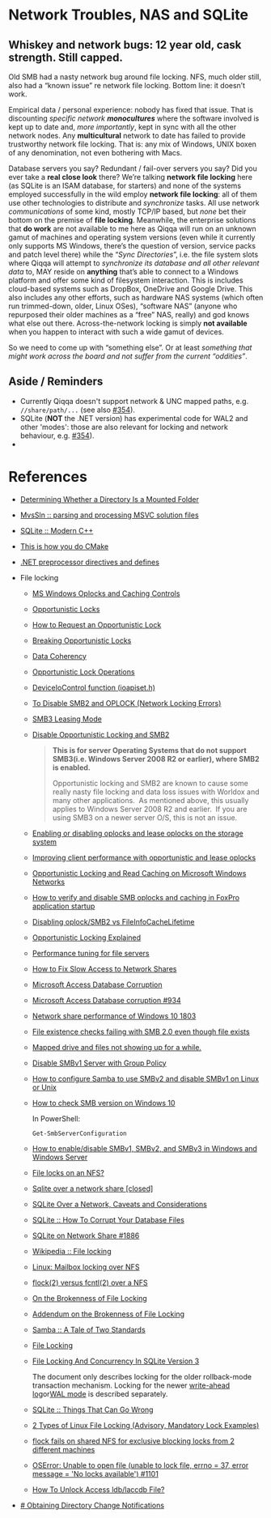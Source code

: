 # Network Troubles, NAS and SQLite

## Whiskey and network bugs: 12 year old, cask strength. Still capped.

Old SMB had a nasty network bug around file locking.
NFS, much older still, also had a “known issue” re network file locking.
Bottom line: it doesn’t work.

Empirical data / personal experience: nobody has fixed that issue. 
That is discounting _specific network **monocultures**_ where the software involved is kept up to date and, *more importantly*, kept in sync with all the other network nodes. 
Any **multicultural** network to date has failed to provide trustworthy network file locking. That is: any mix of Windows, UNIX boxen of any denomination, not even bothering with Macs.

Database servers you say? Redundant / fail-over servers you say?
Did you ever take a **real close look** there? 
We’re talking **network file locking** here (as SQLite is an ISAM database, for starters) and none of the systems employed successfully in the wild employ **network file locking**: all of them use other technologies to distribute and *synchronize* tasks. All use network *communications* of some kind, mostly TCP/IP based, but *none* bet their bottom on the premise of **file locking**.
Meanwhile, the enterprise solutions that **do work** are not available to me here as Qiqqa will run on an unknown gamut of machines and operating system versions (even while it currently only supports MS Windows, there’s the question of version, service packs and patch level there) while the “*Sync Directories*”, i.e. the file system slots where Qiqqa will attempt to *synchronize its database and all other relevant data* to, MAY reside on **anything** that’s able to connect to a Windows platform and offer some kind of filesystem interaction. This is includes cloud-based systems such as DropBox, OneDrive and Google Drive. This also includes any other efforts, such as hardware NAS systems (which often run trimmed-down, older, Linux OSes), “software NAS” (anyone who repurposed their older machines as a “free” NAS, really) and god knows what else out there.
Across-the-network locking is simply **not available** when you happen to interact with such a wide gamut of devices.

So we need to come up with “something else”. Or at least *something that might work across the board and not suffer from the current “oddities”*.

## Aside / Reminders

- Currently Qiqqa doesn't support network & UNC mapped paths, e.g. `//share/path/...` (see also [#354](https://github.com/jimmejardine/qiqqa-open-source/issues/354)).
- SQLite (**NOT** the .NET version) has experimental code for WAL2 and other 'modes': those are also relevant for locking and network behaviour, e.g. [#354](https://github.com/jimmejardine/qiqqa-open-source/issues/354)).
- 




# References

- [Determining Whether a Directory Is a Mounted Folder](https://docs.microsoft.com/en-us/windows/win32/fileio/determining-whether-a-directory-is-a-volume-mount-point?redirectedfrom=MSDN)
- [MvsSln :: parsing and processing MSVC solution files](https://github.com/3F/MvsSln)
- [SQLite :: Modern C++](https://github.com/SqliteModernCpp/sqlite_modern_cpp)
- [This is how you do CMake](https://pabloariasal.github.io/2018/02/19/its-time-to-do-cmake-right/)
- [.NET preprocessor directives and defines](https://docs.microsoft.com/en-us/dotnet/csharp/language-reference/preprocessor-directives)
- File locking
  - [MS Windows Oplocks and Caching Controls](https://www.samba.org/samba/docs/old/Samba3-HOWTO/locking.html#id2617411)
  - [Opportunistic Locks](https://docs.microsoft.com/en-us/windows/win32/fileio/opportunistic-locks)
  - [How to Request an Opportunistic Lock](https://docs.microsoft.com/en-us/windows/win32/fileio/how-to-request-an-opportunistic-lock)
  - [Breaking Opportunistic Locks](https://docs.microsoft.com/en-us/windows/win32/fileio/breaking-opportunistic-locks)
  - [Data Coherency](https://docs.microsoft.com/en-us/windows/win32/fileio/data-coherency)
  - [Opportunistic Lock Operations](https://docs.microsoft.com/en-us/windows/win32/fileio/opportunistic-lock-operations)
  - [DeviceIoControl function (ioapiset.h)](https://docs.microsoft.com/en-us/windows/win32/api/ioapiset/nf-ioapiset-deviceiocontrol)
  - [To Disable SMB2 and OPLOCK (Network Locking Errors)](https://infusionsoftware.zendesk.com/hc/en-us/articles/115002293593-To-Disable-SMB2-and-OPLOCK-Network-Locking-Errors-)
  - [SMB3 Leasing Mode](https://infusionsoftware.zendesk.com/hc/en-us/articles/360001439295-SMB3-Leasing-Mode)
  - [Disable Opportunistic Locking and SMB2](https://support.trumpetinc.com/index.php?pg=kb.page&id=2025)
        
    > **This is for server Operating Systems that do not support SMB3(i.e. Windows Server 2008 R2 or earlier), where SMB2 is enabled.**
    >
    > Opportunistic locking and SMB2 are known to cause some really nasty file locking and data loss issues with Worldox and many other applications.  As mentioned above, this usually applies to Windows Server 2008 R2 and earlier.  If you are using SMB3 on a newer server O/S, this is not an issue.
  
  - [Enabling or disabling oplocks and lease oplocks on the storage system](https://library.netapp.com/ecmdocs/ECMP1401220/html/GUID-526B365B-219B-4CA3-AD67-3E1E17B0DB0A.html)
  - [Improving client performance with opportunistic and lease oplocks](https://library.netapp.com/ecmdocs/ECMP1401220/html/GUID-31C39B53-077C-4ED2-8E86-BABBC0495BF7.html)
  - [Opportunistic Locking and Read Caching on Microsoft Windows Networks](https://www.cardbox.com/v2/oplocks.htm)
  - [How to verify and disable SMB oplocks and caching in FoxPro application startup](https://stackoverflow.com/questions/58044466/how-to-verify-and-disable-smb-oplocks-and-caching-in-foxpro-application-startup)
  - [Disabling oplock/SMB2 vs FileInfoCacheLifetime](https://social.technet.microsoft.com/forums/windowsserver/en-US/67baa9fd-5eaf-438e-9cc4-dc1a531b9e19/disabling-oplocksmb2-vs-fileinfocachelifetime)
  - [Opportunistic Locking Explained](https://www.superbase.com/support/opportunistic-locking-explained/)
  - [Performance tuning for file servers](https://docs.microsoft.com/en-us/windows-server/administration/performance-tuning/role/file-server/)
  - [How to Fix Slow Access to Network Shares](https://www.zubairalexander.com/blog/how-to-fix-slow-access-to-network-shares/)
  - [Microsoft Access Database Corruption](https://answers.microsoft.com/en-us/msoffice/forum/msoffice_access-mso_win10-mso_2016/microsoft-access-database-corruption/e933f760-f7f2-4b3e-9bc3-0061d5073219)
  - [Microsoft Access Database corruption #934](https://github.com/MicrosoftDocs/windows-itpro-docs/issues/934)
  - [Network share performance of Windows 10 1803](https://community.spiceworks.com/topic/2135698-network-share-performance-of-windows-10-1803)
  - [File existence checks failing with SMB 2.0 even though file exists](https://microsoft.public.win32.programmer.networks.narkive.com/wDwqoQAn/file-existence-checks-failing-with-smb-2-0-even-though-file-exists)
  - [Mapped drive and files not showing up for a while.](https://community.spiceworks.com/topic/1326173-mapped-drive-and-files-not-showing-up-for-a-while)
  - [Disable SMBv1 Server with Group Policy](https://docs.microsoft.com/en-us/windows-server/storage/file-server/troubleshoot/detect-enable-and-disable-smbv1-v2-v3)
  - [How to configure Samba to use SMBv2 and disable SMBv1 on Linux or Unix](https://www.cyberciti.biz/faq/how-to-configure-samba-to-use-smbv2-and-disable-smbv1-on-linux-or-unix/)
  - [How to check SMB version on Windows 10](https://www.thewindowsclub.com/check-smb-version-windows)
      
    In PowerShell:
         
    ``` 
    Get-SmbServerConfiguration
    ``` 
                
  - [How to enable/disable SMBv1, SMBv2, and SMBv3 in Windows and Windows Server](https://www.alibabacloud.com/help/faq-detail/57499.htm)      
  - [File locks on an NFS?](https://serverfault.com/questions/66919/file-locks-on-an-nfs)
  - [Sqlite over a network share \[closed\]](https://stackoverflow.com/questions/788517/sqlite-over-a-network-share)
  - [SQLite Over a Network,  Caveats and Considerations](https://www.sqlite.org/useovernet.html)
  - [SQLite :: How To Corrupt Your Database Files](https://www.sqlite.org/lockingv3.html#how_to_corrupt)
  - [SQLite on Network Share #1886](https://github.com/Sonarr/Sonarr/issues/1886)
  - [Wikipedia :: File locking](https://en.wikipedia.org/wiki/File_locking#Lock_files)
  - [Linux: Mailbox locking over NFS](https://www.spinnaker.de/linux/nfs-locking.html)
  - [flock(2) versus fcntl(2) over a NFS](https://unix.stackexchange.com/questions/1777/flock2-versus-fcntl2-over-a-nfs)
  - [On the Brokenness of File Locking](http://0pointer.net/blog/projects/locking.html)
  - [Addendum on the Brokenness of File Locking](http://0pointer.net/blog/projects/locking2.html)
  - [Samba :: A Tale of Two Standards](https://www.samba.org/samba/news/articles/low_point/tale_two_stds_os2.html)
  - [File Locking](https://www.ict.griffith.edu.au/teaching/2501ICT/archive/guide/ipc/flock.html)
  - [File Locking And Concurrency In SQLite Version 3](https://sqlite.org/lockingv3.html)
       
    The document only describes locking for the older rollback-mode transaction mechanism. Locking for the newer [write-ahead log](https://sqlite.org/wal.html)or[WAL mode](https://sqlite.org/wal.html) is described separately.
       
  - [SQLite :: Things That Can Go Wrong](https://sqlite.org/atomiccommit.html#sect_9_0)
  - [2 Types of Linux File Locking (Advisory, Mandatory Lock Examples)](https://www.thegeekstuff.com/2012/04/linux-file-locking-types/)
  - [flock fails on shared NFS for exclusive blocking locks from 2 different machines](https://serverfault.com/questions/1001700/flock-fails-on-shared-nfs-for-exclusive-blocking-locks-from-2-different-maschine)
  - [OSError: Unable to open file (unable to lock file, errno = 37, error message = 'No locks available') #1101](https://github.com/h5py/h5py/issues/1101)
  - [How To Unlock Access ldb/laccdb File?](http://www.accessrepairnrecovery.com/blog/access-ldb-or-laccdb-file-unlock)





- [# Obtaining Directory Change Notifications](https://docs.microsoft.com/en-us/windows/win32/fileio/obtaining-directory-change-notifications?redirectedfrom=MSDN)


